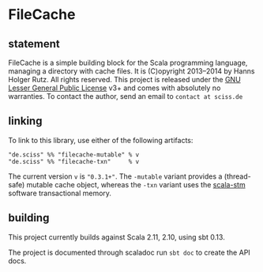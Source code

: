 # FileCache

## statement

FileCache is a simple building block for the Scala programming language, managing a directory with cache files. It is (C)opyright 2013&ndash;2014 by Hanns Holger Rutz. All rights reserved. This project is released under the [GNU Lesser General Public License](https://raw.github.com/Sciss/FileCache/master/LICENSE) v3+ and comes with absolutely no warranties. To contact the author, send an email to `contact at sciss.de`

## linking

To link to this library, use either of the following artifacts:

    "de.sciss" %% "filecache-mutable" % v
    "de.sciss" %% "filecache-txn"     % v

The current version `v` is `"0.3.1+"`. The `-mutable` variant provides a (thread-safe) mutable cache object, whereas the `-txn` variant uses the [scala-stm](https://github.com/nbronson/scala-stm) software transactional memory.

## building

This project currently builds against Scala 2.11, 2.10, using sbt 0.13.

The project is documented through scaladoc run `sbt doc` to create the API docs.
